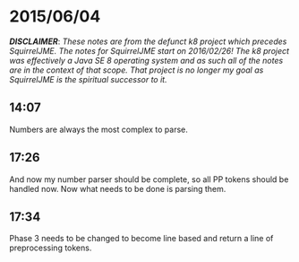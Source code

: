 # 2015/06/04

***DISCLAIMER***: _These notes are from the defunct k8 project which_
_precedes SquirrelJME. The notes for SquirrelJME start on 2016/02/26!_
_The k8 project was effectively a Java SE 8 operating system and as such_
_all of the notes are in the context of that scope. That project is no_
_longer my goal as SquirrelJME is the spiritual successor to it._

## 14:07

Numbers are always the most complex to parse.

## 17:26

And now my number parser should be complete, so all PP tokens should be
handled now. Now what needs to be done is parsing them.

## 17:34

Phase 3 needs to be changed to become line based and return a line of
preprocessing tokens.

